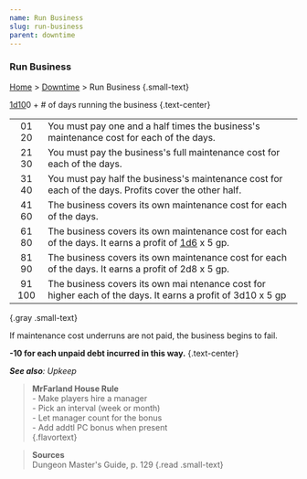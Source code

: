 ```yaml
---
name: Run Business
slug: run-business
parent: downtime
---
```

### Run Business
[Home](dm-operations-center) > [Downtime](downtime) > Run Business {.small-text}

[1d10](/roll/1d10)0 + # of days running the business {.text-center}

|||
|:-:|-|
| 01 20 | You must pay one and a half times the business's maintenance cost for each of the days. |
| 21 30 | You must pay the business's full maintenance cost for each of the days. |
| 31 40 | You must pay half the business's maintenance cost for each of the days. Profits cover the other half. |
| 41 60 | The business covers its own maintenance cost for each of the days. |
| 61 80 | The business covers its own maintenance cost for each of the days. It earns a profit of [1d6](/roll/1d6) x 5 gp. |
| 81 90 | The business covers its own maintenance cost for each of the days. It earns a profit of 2d8 x 5 gp. |
| 91 100| The business covers its own mai ntenance cost for higher each of the days. It earns a profit of 3d10 x 5 gp |
{.gray .small-text}

If maintenance cost underruns are not paid, the business begins to fail.

**-10 for each unpaid debt incurred in this way.** {.text-center}

***See also**: Upkeep*

> **MrFarland House Rule**<br/>
> \- Make players hire a manager<br/>
> \- Pick an interval (week or month)<br/>
> \- Let manager count for the bonus<br/>
> \- Add addtl PC bonus when present<br/>
{.flavortext}

> **Sources** <br/>
> Dungeon Master's Guide, p. 129
{.read .small-text}